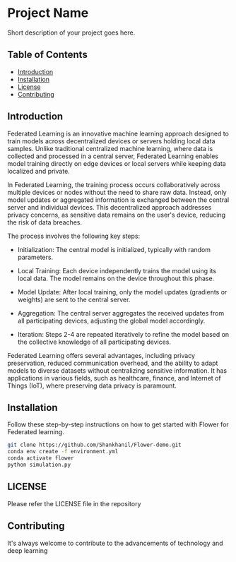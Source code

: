 # Project Name

Short description of your project goes here.

## Table of Contents

- [Introduction](#introduction)
- [Installation](#installation)
- [License](#license)
- [Contributing](#contributing)

## Introduction

Federated Learning is an innovative machine learning approach designed to train models across decentralized devices or servers holding local data samples. Unlike traditional centralized machine learning, where data is collected and processed in a central server, Federated Learning enables model training directly on edge devices or local servers while keeping data localized and private.

In Federated Learning, the training process occurs collaboratively across multiple devices or nodes without the need to share raw data. Instead, only model updates or aggregated information is exchanged between the central server and individual devices. This decentralized approach addresses privacy concerns, as sensitive data remains on the user's device, reducing the risk of data breaches.

The process involves the following key steps:

* Initialization: The central model is initialized, typically with random parameters.

* Local Training: Each device independently trains the model using its local data. The model remains on the device throughout this phase.

* Model Update: After local training, only the model updates (gradients or weights) are sent to the central server.

* Aggregation: The central server aggregates the received updates from all participating devices, adjusting the global model accordingly.

* Iteration: Steps 2-4 are repeated iteratively to refine the model based on the collective knowledge of all participating devices.

Federated Learning offers several advantages, including privacy preservation, reduced communication overhead, and the ability to adapt models to diverse datasets without centralizing sensitive information. It has applications in various fields, such as healthcare, finance, and Internet of Things (IoT), where preserving data privacy is paramount.
              

## Installation

Follow these step-by-step instructions on how to get started with Flower for Federated learning.

```bash
git clone https://github.com/Shankhanil/Flower-demo.git
conda env create -f environment.yml
conda activate flower
python simulation.py
```

## LICENSE

Please refer the LICENSE file in the repository

## Contributing
It's always welcome to contribute to the advancements of technology and deep learning
